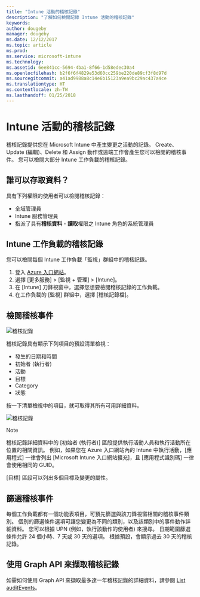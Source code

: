 ```yaml
---
title: "Intune 活動的稽核記錄"
description: "了解如何檢閱記錄 Intune 活動的稽核記錄"
keywords: 
author: dougeby
manager: dougeby
ms.date: 12/12/2017
ms.topic: article
ms.prod: 
ms.service: microsoft-intune
ms.technology: 
ms.assetid: 6ee841cc-5694-4ba1-8f66-1d58edec30a4
ms.openlocfilehash: b2f6f6f4829e53d60cc259be220de89cf3f8d97d
ms.sourcegitcommit: a41ad9988a8c14e6b15123a9ea9bc29ac437a4ce
ms.translationtype: HT
ms.contentlocale: zh-TW
ms.lasthandoff: 01/25/2018
---
```

# <a name="audit-logs-for-intune-activities"></a>Intune 活動的稽核記錄
稽核記錄提供您在 Microsoft Intune 中產生變更之活動的記錄。 Create、Update (編輯)、Delete 和 Assign 動作或遠端工作會產生您可以檢閱的稽核事件。 您可以檢閱大部分 Intune 工作負載的稽核記錄。 

## <a name="who-can-access-the-data"></a>誰可以存取資料？
具有下列權限的使用者可以檢閱稽核記錄：
- 全域管理員
- Intune 服務管理員
- 指派了具有**稽核資料** - **讀取**權限之 Intune 角色的系統管理員

## <a name="audit-logs-for-intune-workloads"></a>Intune 工作負載的稽核記錄
您可以檢閱每個 Intune 工作負載「監視」群組中的稽核記錄。  
1. 登入 [Azure 入口網站](https://portal.azure.com)。
2. 選擇 [更多服務]  >  [監視 + 管理]  >  [Intune]。
3. 在 [Intune] 刀鋒視窗中，選擇您想要檢閱稽核記錄的工作負載。
4. 在工作負載的 [監視] 群組中，選擇 [稽核記錄檔]。

## <a name="review-audit-events"></a>檢閱稽核事件
![稽核記錄](./media/monitor-audit-logs.png "稽核記錄")

稽核記錄具有顯示下列項目的預設清單檢視：    

- 發生的日期和時間
- 初始者 (執行者)
- 活動
- 目標
- Category
- 狀態

按一下清單檢視中的項目，就可取得其所有可用詳細資料。

![稽核記錄](./media/monitor-audit-log-detail.png "稽核記錄")

> [!Note]    
> 稽核記錄詳細資料中的 [初始者 (執行者)] 區段提供執行活動人員和執行活動所在位置的相關資訊。 例如，如果您在 Azure 入口網站內的 Intune 中執行活動，[應用程式] 一律會列出 [Microsoft Intune 入口網站擴充]，且 [應用程式識別碼] 一律會使用相同的 GUID。 
>    
> [目標] 區段可以列出多個目標及變更的屬性。  


## <a name="filter-audit-events"></a>篩選稽核事件
每個工作負載都有一個功能表項目，可預先篩選與該刀鋒視窗相關的稽核事件類別。 個別的篩選條件選項可讓您變更為不同的類別，以及該類別中的事件動作詳細資料。 您可以根據 UPN (例如，執行該動作的使用者) 來搜尋。 日期範圍篩選條件允許 24 個小時、7 天或 30 天的選項。 根據預設，會顯示過去 30 天的稽核記錄。

## <a name="use-graph-api-to-retrieve-audit-events"></a>使用 Graph API 來擷取稽核記錄
如需如何使用 Graph API 來擷取最多達一年稽核記錄的詳細資料，請參閱 [List auditEvents](https://developer.microsoft.com/en-us/graph/docs/api-reference/beta/api/intune_auditing_auditevent_list)。
